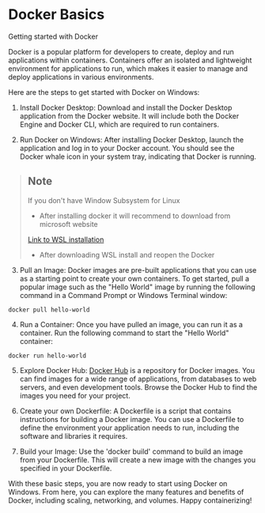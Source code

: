 # Docker Basics

Getting started with Docker

Docker is a popular platform for developers to create, deploy and run applications within containers. 
Containers offer an isolated and lightweight environment for applications to run, which makes it easier to manage and deploy applications in various environments.

Here are the steps to get started with Docker on Windows:

1. Install Docker Desktop: Download and install the Docker Desktop application from the Docker website. 
It will include both the Docker Engine and Docker CLI, which are required to run containers.

2. Run Docker on Windows: After installing Docker Desktop, launch the application and log in to your Docker account. 
You should see the Docker whale icon in your system tray, indicating that Docker is running.

> ## Note
>
> If you don't have Window Subsystem for Linux
>
> - After installing docker it will recommend to download from microsoft website
>
> [Link to WSL installation](https://learn.microsoft.com/en-us/windows/wsl/install-manual#step-4---download-the-linux-kernel-update-package)
> - After downloading WSL install and reopen the Docker


3. Pull an Image: Docker images are pre-built applications that you can use as a starting point to create your own containers. 
To get started, pull a popular image such as the "Hello World" image by running the following command in a Command Prompt or Windows Terminal window:

````console
docker pull hello-world
````

4. Run a Container: Once you have pulled an image, you can run it as a container. Run the following command to start the "Hello World" container:

````console
docker run hello-world
````

5. Explore Docker Hub: <a href="https://hub.docker.com/search?q=" target="_blank">Docker Hub</a> is a repository for Docker images. 
You can find images for a wide range of applications, from databases to web servers, and even development tools. Browse the Docker Hub to find the images you need for your project.

6. Create your own Dockerfile: A Dockerfile is a script that contains instructions for building a Docker image. 
You can use a Dockerfile to define the environment your application needs to run, including the software and libraries it requires.

7. Build your Image: Use the 'docker build' command to build an image from your Dockerfile. 
This will create a new image with the changes you specified in your Dockerfile.

With these basic steps, you are now ready to start using Docker on Windows. 
From here, you can explore the many features and benefits of Docker, including scaling, networking, and volumes. Happy containerizing!
